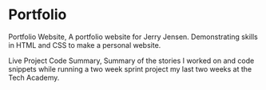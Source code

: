 # Portfolio
Portfolio Website,
A portfolio website for Jerry Jensen. Demonstrating skills in HTML and CSS to make a personal website. 


Live Project Code Summary,
Summary of the stories I worked on and code snippets while running a two week sprint project my last two weeks at the Tech Academy.
